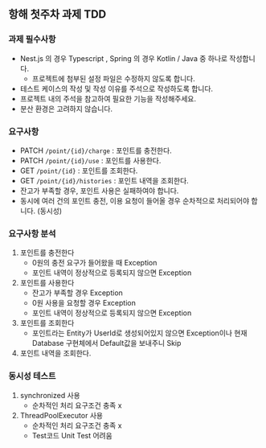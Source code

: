 ## 항해 첫주차 과제 TDD
### 과제 필수사항
- Nest.js 의 경우 Typescript , Spring 의 경우 Kotlin / Java 중 하나로 작성합니다.
    - 프로젝트에 첨부된 설정 파일은 수정하지 않도록 합니다.
- 테스트 케이스의 작성 및 작성 이유를 주석으로 작성하도록 합니다.
- 프로젝트 내의 주석을 참고하여 필요한 기능을 작성해주세요.
- 분산 환경은 고려하지 않습니다.
### 요구사항
- PATCH  `/point/{id}/charge` : 포인트를 충전한다.
- PATCH `/point/{id}/use` : 포인트를 사용한다.
- GET `/point/{id}` : 포인트를 조회한다.
- GET `/point/{id}/histories` : 포인트 내역을 조회한다.
- 잔고가 부족할 경우, 포인트 사용은 실패하여야 합니다.
- 동시에 여러 건의 포인트 충전, 이용 요청이 들어올 경우 순차적으로 처리되어야 합니다. (동시성)
### 요구사항 분석
1. 포인트를 충전한다   
    - 0원의 충전 요구가 들어왔을 때 Exception
    - 포인트 내역이 정상적으로 등록되지 않으면 Exception
2. 포인트를 사용한다  
    - 잔고가 부족할 경우 Exception
    - 0원 사용을 요청할 경우 Exception
    - 포인트 내역이 정상적으로 등록되지 않으면 Exception
3. 포인트를 조회한다
    - 포인트라는 Entity가 UserId로 생성되어있지 않으면 Exception이나 현재 Database 구현체에서 Default값을 보내주니 Skip
4. 포인트 내역을 조회한다.

### 동시성 테스트
1. synchronized 사용
   - 순차적인 처리 요구조건 충족 x
2. ThreadPoolExecutor 사용
   - 순차적인 처리 요구조건 충족 x
   - Test코드 Unit Test 어려움
